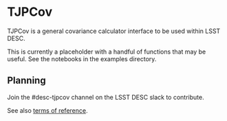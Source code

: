 # TJPCov

TJPCov is a general covariance calculator interface to be used within LSST DESC.

This is currently a placeholder with a handful of functions that may be useful.
See the notebooks in the examples directory.


## Planning

Join the #desc-tjpcov channel on the LSST DESC slack to contribute.

See also [terms of reference](https://github.com/LSSTDESC/TJPCov/blob/master/doc/Terms_of_Reference.md).

